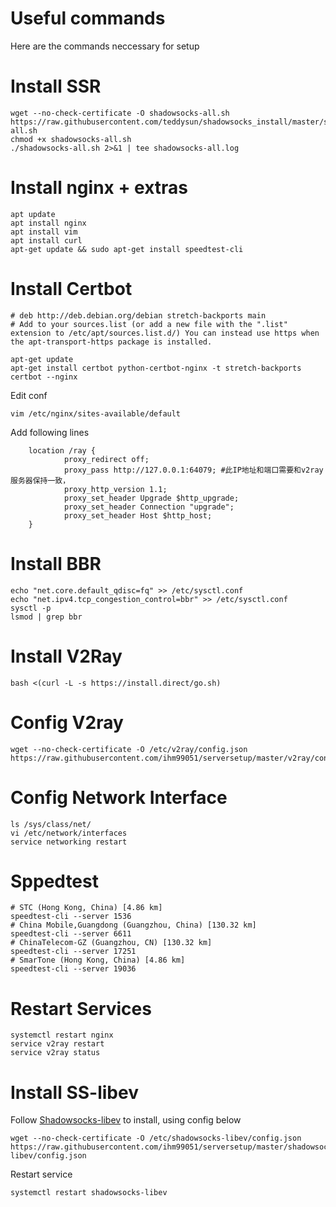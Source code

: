 # Useful commands
Here are the commands neccessary for setup

# Install SSR
```
wget --no-check-certificate -O shadowsocks-all.sh https://raw.githubusercontent.com/teddysun/shadowsocks_install/master/shadowsocks-all.sh
chmod +x shadowsocks-all.sh
./shadowsocks-all.sh 2>&1 | tee shadowsocks-all.log
```

# Install nginx + extras
```
apt update
apt install nginx
apt install vim
apt install curl
apt-get update && sudo apt-get install speedtest-cli
```

# Install Certbot
```
# deb http://deb.debian.org/debian stretch-backports main
# Add to your sources.list (or add a new file with the ".list" extension to /etc/apt/sources.list.d/) You can instead use https when the apt-transport-https package is installed.

apt-get update
apt-get install certbot python-certbot-nginx -t stretch-backports
certbot --nginx
```

Edit conf
```
vim /etc/nginx/sites-available/default
```
Add following lines
```
	location /ray {
        	proxy_redirect off;
        	proxy_pass http://127.0.0.1:64079; #此IP地址和端口需要和v2ray服务器保持一致，
        	proxy_http_version 1.1;
        	proxy_set_header Upgrade $http_upgrade;
        	proxy_set_header Connection "upgrade";
        	proxy_set_header Host $http_host;
	}
```

# Install BBR
```
echo "net.core.default_qdisc=fq" >> /etc/sysctl.conf
echo "net.ipv4.tcp_congestion_control=bbr" >> /etc/sysctl.conf
sysctl -p
lsmod | grep bbr
```

# Install V2Ray
```
bash <(curl -L -s https://install.direct/go.sh)
```

# Config V2ray
```
wget --no-check-certificate -O /etc/v2ray/config.json https://raw.githubusercontent.com/ihm99051/serversetup/master/v2ray/config.json
```

# Config Network Interface
```
ls /sys/class/net/
vi /etc/network/interfaces
service networking restart
```

# Sppedtest
```
# STC (Hong Kong, China) [4.86 km]
speedtest-cli --server 1536
# China Mobile,Guangdong (Guangzhou, China) [130.32 km]
speedtest-cli --server 6611
# ChinaTelecom-GZ (Guangzhou, CN) [130.32 km]
speedtest-cli --server 17251
# SmarTone (Hong Kong, China) [4.86 km]
speedtest-cli --server 19036
```

# Restart Services
```
systemctl restart nginx
service v2ray restart
service v2ray status
```

# Install SS-libev
Follow [Shadowsocks-libev](https://github.com/shadowsocks/shadowsocks-libev) to install, using config below
```
wget --no-check-certificate -O /etc/shadowsocks-libev/config.json https://raw.githubusercontent.com/ihm99051/serversetup/master/shadowsocks-libev/config.json
```
Restart service
```
systemctl restart shadowsocks-libev
```
